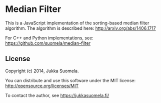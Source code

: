 Median Filter
=============

This is a JavaScript implementation of the sorting-based
median filter algorithm. The algorithm is described here:
http://arxiv.org/abs/1406.1717

For C++ and Python implementations, see:
https://github.com/suomela/median-filter


License
-------

Copyright (c) 2014, Jukka Suomela.

You can distribute and use this software under the MIT license:
http://opensource.org/licenses/MIT

To contact the author, see https://jukkasuomela.fi/
